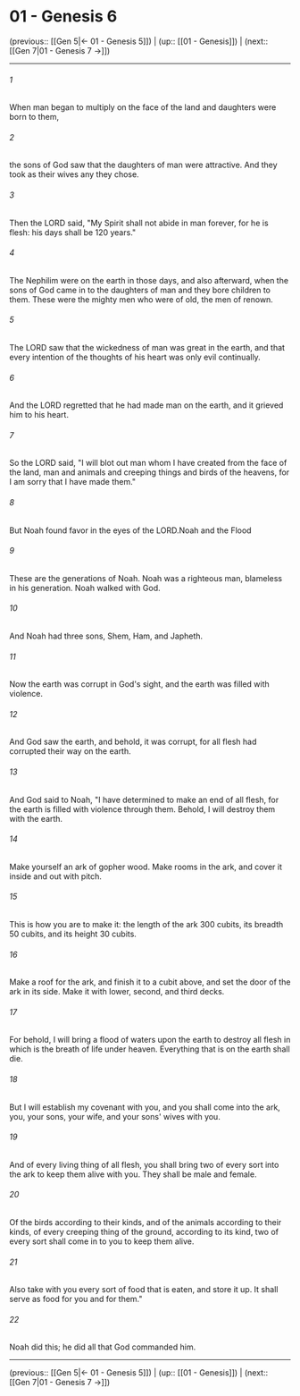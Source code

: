 # 01 - Genesis 6

(previous:: [[Gen 5|← 01 - Genesis 5]]) | (up:: [[01 - Genesis]]) | (next:: [[Gen 7|01 - Genesis 7 →]])

***


###### 1 
When man began to multiply on the face of the land and daughters were born to them, 

###### 2 
the sons of God saw that the daughters of man were attractive. And they took as their wives any they chose. 

###### 3 
Then the LORD said, "My Spirit shall not abide in man forever, for he is flesh: his days shall be 120 years." 

###### 4 
The Nephilim were on the earth in those days, and also afterward, when the sons of God came in to the daughters of man and they bore children to them. These were the mighty men who were of old, the men of renown. 

###### 5 
The LORD saw that the wickedness of man was great in the earth, and that every intention of the thoughts of his heart was only evil continually. 

###### 6 
And the LORD regretted that he had made man on the earth, and it grieved him to his heart. 

###### 7 
So the LORD said, "I will blot out man whom I have created from the face of the land, man and animals and creeping things and birds of the heavens, for I am sorry that I have made them." 

###### 8 
But Noah found favor in the eyes of the LORD.Noah and the Flood 

###### 9 
These are the generations of Noah. Noah was a righteous man, blameless in his generation. Noah walked with God. 

###### 10 
And Noah had three sons, Shem, Ham, and Japheth. 

###### 11 
Now the earth was corrupt in God's sight, and the earth was filled with violence. 

###### 12 
And God saw the earth, and behold, it was corrupt, for all flesh had corrupted their way on the earth. 

###### 13 
And God said to Noah, "I have determined to make an end of all flesh, for the earth is filled with violence through them. Behold, I will destroy them with the earth. 

###### 14 
Make yourself an ark of gopher wood. Make rooms in the ark, and cover it inside and out with pitch. 

###### 15 
This is how you are to make it: the length of the ark 300 cubits, its breadth 50 cubits, and its height 30 cubits. 

###### 16 
Make a roof for the ark, and finish it to a cubit above, and set the door of the ark in its side. Make it with lower, second, and third decks. 

###### 17 
For behold, I will bring a flood of waters upon the earth to destroy all flesh in which is the breath of life under heaven. Everything that is on the earth shall die. 

###### 18 
But I will establish my covenant with you, and you shall come into the ark, you, your sons, your wife, and your sons' wives with you. 

###### 19 
And of every living thing of all flesh, you shall bring two of every sort into the ark to keep them alive with you. They shall be male and female. 

###### 20 
Of the birds according to their kinds, and of the animals according to their kinds, of every creeping thing of the ground, according to its kind, two of every sort shall come in to you to keep them alive. 

###### 21 
Also take with you every sort of food that is eaten, and store it up. It shall serve as food for you and for them." 

###### 22 
Noah did this; he did all that God commanded him.

***

(previous:: [[Gen 5|← 01 - Genesis 5]]) | (up:: [[01 - Genesis]]) | (next:: [[Gen 7|01 - Genesis 7 →]])
